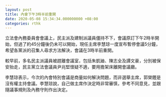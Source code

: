 ```yaml
---
layout: post
title: 內會下午3時半前重開
date: 2020-05-08 15:34:34.000000000 +08:00
categories: rthk
---
```


立法會內務委員會會議上，民主派及建制派議員僵持不下，會議原訂下午2時半開始，但過了約45分鐘後仍未可以開始，現任主席李慧琼一度宣布暫停會議5分鐘，希望各黨派的召集人尋求方法解決，會議在3時半前重開。

較早前，多名民主派議員被趕離會議室，包括朱凱廸、陳志全及譚文豪，分別被保安抬走，民主黨立法會議員尹兆堅懷疑不適，要用擔架床離開會議廳。

李慧琼表示，今次的內會特別會議是商量如何解決問題，而非選舉主席，郭榮鏗是沒有權主持會議。李慧琼說，自己做主席作決定時非常審慎，參考不同意見，並跟隨議事規則及內務守則作出決定。

